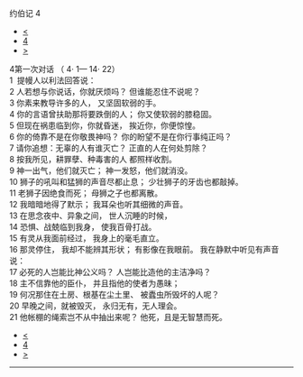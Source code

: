﻿





 约伯记 4




* [<](bible/JOB03.md)
* [4](bible/JOB.md)
* [>](bible/JOB05.md)



 
4第一次对话 （
4·
1—
14·
22）  
1  提幔人以利法回答说：  
2 人若想与你说话，你就厌烦吗？ 但谁能忍住不说呢？  
3 你素来教导许多的人， 又坚固软弱的手。  
4 你的言语曾扶助那将要跌倒的人； 你又使软弱的膝稳固。  
5 但现在祸患临到你，你就昏迷， 挨近你，你便惊惶。  
6 你的倚靠不是在你敬畏神吗？ 你的盼望不是在你行事纯正吗？  
7 请你追想：无辜的人有谁灭亡？ 正直的人在何处剪除？  
8 按我所见，耕罪孽、种毒害的人 都照样收割。  
9 神一出气，他们就灭亡； 神一发怒，他们就消没。  
10 狮子的吼叫和猛狮的声音尽都止息； 少壮狮子的牙齿也都敲掉。  
11 老狮子因绝食而死； 母狮之子也都离散。     
12 我暗暗地得了默示； 我耳朵也听其细微的声音。  
13 在思念夜中、异象之间， 世人沉睡的时候，  
14 恐惧、战兢临到我身， 使我百骨打战。  
15 有灵从我面前经过， 我身上的毫毛直立。  
16 那灵停住， 我却不能辨其形状； 有影像在我眼前。 我在静默中听见有声音说：  
17 必死的人岂能比神公义吗？ 人岂能比造他的主洁净吗？  
18 主不信靠他的臣仆， 并且指他的使者为愚昧；  
19 何况那住在土房、根基在尘土里、 被蠹虫所毁坏的人呢？  
20 早晚之间，就被毁灭， 永归无有，无人理会。  
21 他帐棚的绳索岂不从中抽出来呢？ 他死，且是无智慧而死。 
* [<](bible/JOB03.md)
* [4](bible/JOB.md)
* [>](bible/JOB05.md)





---










